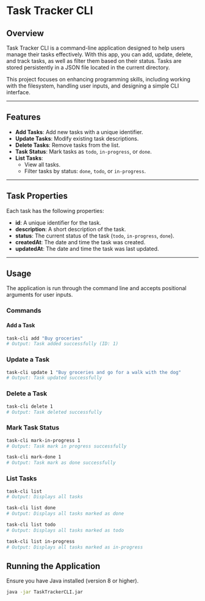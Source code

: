 # Task Tracker CLI

## Overview

Task Tracker CLI is a command-line application designed to help users manage their tasks effectively. With this app, you can add, update, delete, and track tasks, as well as filter them based on their status. Tasks are stored persistently in a JSON file located in the current directory.

This project focuses on enhancing programming skills, including working with the filesystem, handling user inputs, and designing a simple CLI interface.

---

## Features

- **Add Tasks**: Add new tasks with a unique identifier.
- **Update Tasks**: Modify existing task descriptions.
- **Delete Tasks**: Remove tasks from the list.
- **Task Status**: Mark tasks as `todo`, `in-progress`, or `done`.
- **List Tasks**:
    - View all tasks.
    - Filter tasks by status: `done`, `todo`, or `in-progress`.

---

## Task Properties

Each task has the following properties:

- **id**: A unique identifier for the task.
- **description**: A short description of the task.
- **status**: The current status of the task (`todo`, `in-progress`, `done`).
- **createdAt**: The date and time the task was created.
- **updatedAt**: The date and time the task was last updated.

---

## Usage

The application is run through the command line and accepts positional arguments for user inputs.

### Commands

#### Add a Task
```bash
task-cli add "Buy groceries"
# Output: Task added successfully (ID: 1)
```

### Update a Task
```bash
task-cli update 1 "Buy groceries and go for a walk with the dog"
# Output: Task updated successfully
```

### Delete a Task
```bash
task-cli delete 1
# Output: Task deleted successfully
```

### Mark Task Status
```bash
task-cli mark-in-progress 1
# Output: Task mark in progress successfully

task-cli mark-done 1
# Output: Task mark as done successfully
```

### List Tasks
```bash
task-cli list 
# Output: Displays all tasks

task-cli list done 
# Output: Displays all tasks marked as done

task-cli list todo
# Output: Displays all tasks marked as todo

task-cli list in-progress
# Output: Displays all tasks marked as in-progress
```

## Running the Application
Ensure you have Java installed (version 8 or higher).

```bash
java -jar TaskTrackerCLI.jar
```

